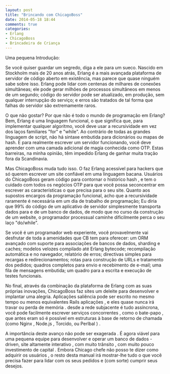 ```yaml
---
layout: post
title: "Brincando com ChicagoBoss"
date: 2014-05-18 18:44
comments: true
categories:
- Erlang
- ChicagoBoss
- Brincadeira de Criança
---
```


Uma pequena Introdução:

Se você quiser guardar um segredo, diga a ele para um sueco. Nascido em Stockholm mais de 20
anos atrás, Erlang é a mais avançada plataforma de servidor de código aberto em
existência, mas parece que quase ninguém sabe sobre isso. Erlang pode lidar com
centenas de milhares de conexões simultâneas; ele pode gerar
milhões de processos simultâneos em menos de um segundo; código do servidor pode ser
atualizado, em produção, sem qualquer interrupção do serviço; e erros
são tratados de tal forma que falhas do servidor são extremamente raros.
<!--more-->
O que não gostar? Por que não é todo o mundo de programação em Erlang?
Bem, Erlang é uma linguagem funcional, o que significa que, para implementar qualquer
algoritmo, você deve usar a recursividade em vez dos laços familiares "for" e "while".
Ao contrário de todas as grandes linguagem de script, não há sintaxe embutida
para dicionários ou mapas de hash. E para realmente escrever um servidor funcionando,
você deve aprender com uma camada adicional de magia conhecida como OTP. Estas
barreiras, na minha opinião, têm impedido Erlang de ganhar muita tração fora da Scandinavia.

Mas ChicagoBoss muda tudo isso. O faz Erlang acessível para hackers
que só querem escrever um site confiável em uma linguagem bacana. Usuários do ChicagoBoss
geram código para contornar o histórico hash , e tem o
cuidado com todos os negócios OTP para que você possa se ​​concentrar em escrever as características
o que precisa para o seu site. Quanto aos supostos encargos da programação funcional, acho que a recursividade
raramente é necessária em um dia de trabalho de programação; Eu diria que 99% do código de um aplicativo de servidor
simplesmente transporta dados para e de um banco de dados, de modo que no curso da construção de um
website, o programador processual caminhe dificilmente perca o seu laço "do/while".

Se você é um programador web experiente, você provavelmente vai desfrutar de toda a
amenidades que CB tem para oferecer: um ORM avançado com suporte para
associações de bancos de dados, sharding e caches; modelos velozes compilado até Erlang bytecode;
recompilação automática e no navegador, relatório de erros; directivas simples para recargas e redirecionamentos;
rotas para construção de URLs e tratamento dos pedidos; quadros completos para envio
e recebimento de e-mail; uma fila de mensagens embutida; um quadro para a escrita
e execução de testes funcionais.

No final, através da combinação da plataforma de Erlang com as suas próprias inovações,
ChicagoBoss faz sites um deleite para desenvolver e implantar uma alegria.
Aplicações saliência pode ser escrito no mesmo tempo ou menos equivalentes
Rails aplicações , e eles quase nunca irá travar ou perda de memória . desde
a rede subjacente é tudo assíncrona, você pode facilmente escrever
serviços concorrentes , como o bate-papo , que antes eram só é possível em
estruturas à base de retorno de chamada (como Nginx , Node.js , Torcido, ou Perlbal ) .

A importância deste avanço não pode ser exagerada . É agora
viável para uma pequena equipe para desenvolver e operar um banco de dados -driven,
site altamente interativo , com muito trânsito , com muito pouco investimento de capital .
Embora Chicago chefe não posso te dizer como adquirir os usuários , o resto desta
manual irá mostrar-lhe tudo o que você precisa fazer para lidar com os seus pedidos
e (com sorte) cumprir seus desejos.
